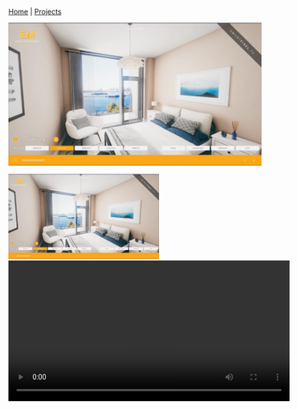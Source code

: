 [Home](index.md) | [Projects](Projects.md) 

![Alt text yeah](Interiors/Interior1.png)

<img src="Interiors/Interior1.png" alt="Alt text" width="300" />

<video controls width="560" style="display: block; margin: 0 auto;">
  <source src="Tech/EdgeMapping.mp4" type="video/mp4">
</video>
